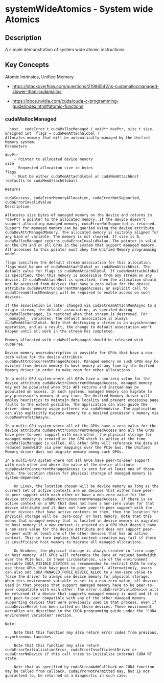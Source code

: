 # systemWideAtomics - System wide Atomics

## Description

A simple demonstration of system wide atomic instructions.

## Key Concepts

Atomic Intrinsics, Unified Memory

* https://stackoverflow.com/questions/21986542/is-cudamallocmanaged-slower-than-cudamalloc

* https://docs.nvidia.com/cuda/cuda-c-programming-guide/index.html#atomic-functions

### cudaMallocManaged
    __host__ ​cudaError_t cudaMallocManaged ( void** devPtr, size_t size, unsigned int  flags = cudaMemAttachGlobal )
    Allocates memory that will be automatically managed by the Unified Memory system.
    Parameters

    devPtr
        - Pointer to allocated device memory 
    size
        - Requested allocation size in bytes 
    flags
        - Must be either cudaMemAttachGlobal or cudaMemAttachHost (defaults to cudaMemAttachGlobal) 

    Returns

    cudaSuccess, cudaErrorMemoryAllocation, cudaErrorNotSupported, cudaErrorInvalidValue
    Description

    Allocates size bytes of managed memory on the device and returns in *devPtr a pointer to the allocated memory. If the device doesn't support allocating managed memory, cudaErrorNotSupported is returned. Support for managed memory can be queried using the device attribute cudaDevAttrManagedMemory. The allocated memory is suitably aligned for any kind of variable. The memory is not cleared. If size is 0, cudaMallocManaged returns cudaErrorInvalidValue. The pointer is valid on the CPU and on all GPUs in the system that support managed memory. All accesses to this pointer must obey the Unified Memory programming model.

    flags specifies the default stream association for this allocation. flags must be one of cudaMemAttachGlobal or cudaMemAttachHost. The default value for flags is cudaMemAttachGlobal. If cudaMemAttachGlobal is specified, then this memory is accessible from any stream on any device. If cudaMemAttachHost is specified, then the allocation should not be accessed from devices that have a zero value for the device attribute cudaDevAttrConcurrentManagedAccess; an explicit call to cudaStreamAttachMemAsync will be required to enable access on such devices.

    If the association is later changed via cudaStreamAttachMemAsync to a single stream, the default association, as specifed during cudaMallocManaged, is restored when that stream is destroyed. For __managed__ variables, the default association is always cudaMemAttachGlobal. Note that destroying a stream is an asynchronous operation, and as a result, the change to default association won't happen until all work in the stream has completed.

    Memory allocated with cudaMallocManaged should be released with cudaFree.

    Device memory oversubscription is possible for GPUs that have a non-zero value for the device attribute cudaDevAttrConcurrentManagedAccess. Managed memory on such GPUs may be evicted from device memory to host memory at any time by the Unified Memory driver in order to make room for other allocations.

    In a multi-GPU system where all GPUs have a non-zero value for the device attribute cudaDevAttrConcurrentManagedAccess, managed memory may not be populated when this API returns and instead may be populated on access. In such systems, managed memory can migrate to any processor's memory at any time. The Unified Memory driver will employ heuristics to maintain data locality and prevent excessive page faults to the extent possible. The application can also guide the driver about memory usage patterns via cudaMemAdvise. The application can also explicitly migrate memory to a desired processor's memory via cudaMemPrefetchAsync.

    In a multi-GPU system where all of the GPUs have a zero value for the device attribute cudaDevAttrConcurrentManagedAccess and all the GPUs have peer-to-peer support with each other, the physical storage for managed memory is created on the GPU which is active at the time cudaMallocManaged is called. All other GPUs will reference the data at reduced bandwidth via peer mappings over the PCIe bus. The Unified Memory driver does not migrate memory among such GPUs.

    In a multi-GPU system where not all GPUs have peer-to-peer support with each other and where the value of the device attribute cudaDevAttrConcurrentManagedAccess is zero for at least one of those GPUs, the location chosen for physical storage of managed memory is system-dependent.

        On Linux, the location chosen will be device memory as long as the current set of active contexts are on devices that either have peer-to-peer support with each other or have a non-zero value for the device attribute cudaDevAttrConcurrentManagedAccess. If there is an active context on a GPU that does not have a non-zero value for that device attribute and it does not have peer-to-peer support with the other devices that have active contexts on them, then the location for physical storage will be 'zero-copy' or host memory. Note that this means that managed memory that is located in device memory is migrated to host memory if a new context is created on a GPU that doesn't have a non-zero value for the device attribute and does not support peer-to-peer with at least one of the other devices that has an active context. This in turn implies that context creation may fail if there is insufficient host memory to migrate all managed allocations.

        On Windows, the physical storage is always created in 'zero-copy' or host memory. All GPUs will reference the data at reduced bandwidth over the PCIe bus. In these circumstances, use of the environment variable CUDA_VISIBLE_DEVICES is recommended to restrict CUDA to only use those GPUs that have peer-to-peer support. Alternatively, users can also set CUDA_MANAGED_FORCE_DEVICE_ALLOC to a non-zero value to force the driver to always use device memory for physical storage. When this environment variable is set to a non-zero value, all devices used in that process that support managed memory have to be peer-to-peer compatible with each other. The error cudaErrorInvalidDevice will be returned if a device that supports managed memory is used and it is not peer-to-peer compatible with any of the other managed memory supporting devices that were previously used in that process, even if cudaDeviceReset has been called on those devices. These environment variables are described in the CUDA programming guide under the "CUDA environment variables" section.

    Note:

        Note that this function may also return error codes from previous, asynchronous launches.

        Note that this function may also return cudaErrorInitializationError, cudaErrorInsufficientDriver or cudaErrorNoDevice if this call tries to initialize internal CUDA RT state.

        Note that as specified by cudaStreamAddCallback no CUDA function may be called from callback. cudaErrorNotPermitted may, but is not guaranteed to, be returned as a diagnostic in such case.

